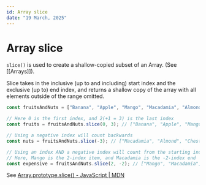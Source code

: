 ```yaml
---
id: Array slice
date: "19 March, 2025"
---
```


# Array slice

`slice()` is used to create a shallow-copied subset of an Array. (See [[Arrays]]).

Slice takes in the inclusive (up to and including) start index and the
exclusive (up to) end index, and returns a shallow copy of the array with all
elements outside of the range omitted.

```js
const fruitsAndNuts = ["Banana", "Apple", "Mango", "Macadamia", "Almond", "Chestnut"];

// Here 0 is the first index, and 2(+1 = 3) is the last index
const fruits = fruitsAndNuts.slice(0, 3); // ["Banana", "Apple", "Mango"] 

// Using a negative index will count backwards
const nuts = fruitsAndNuts.slice(-3); // ["Macadamia", "Almond", "Chestnut"]

// Using an index AND a negative index will count from the starting index to the distance from the end
// Here, Mango is the 2-index item, and Macadamia is the -2-index end
const expensive = fruitsAndNuts.slice(2, -2); // ["Mango", "Macadamia"]
```

See [Array.prototype.slice() - JavaScript | MDN](https://developer.mozilla.org/en-US/docs/Web/JavaScript/Reference/Global_Objects/Array/slice)

